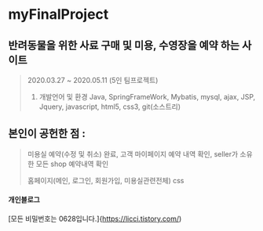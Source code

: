 # myFinalProject
## 반려동물을 위한 사료 구매 및 미용, 수영장을 예약 하는 사이트
> 2020.03.27 ~ 2020.05.11 (5인 팀프로젝트)
> 1. 개발언어 및 환경
> Java, SpringFrameWork, Mybatis, mysql, ajax, JSP, Jquery, javascript, html5, css3, git(소스트리)
## 본인이 공헌한 점 :
> 미용실 예약(수정 및 취소) 완료, 고객 마이페이지 예약 내역 확인, seller가 소유한 모든 shop 예약내역 확인
> 
> 홈페이지(메인, 로그인, 회원가입, 미용실관련전체) css 




#### 개인블로그
[모든 비밀번호는 0628입니다.]{https://licci.tistory.com/)


